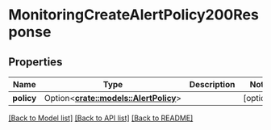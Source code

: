 # MonitoringCreateAlertPolicy200Response

## Properties

Name | Type | Description | Notes
------------ | ------------- | ------------- | -------------
**policy** | Option<[**crate::models::AlertPolicy**](alert_policy.md)> |  | [optional]

[[Back to Model list]](../README.md#documentation-for-models) [[Back to API list]](../README.md#documentation-for-api-endpoints) [[Back to README]](../README.md)


